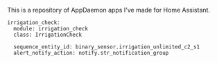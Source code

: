 This is a repository of AppDaemon apps I've made for Home Assistant.

```
irrigation_check:
  module: irrigation_check
  class: IrrigationCheck

  sequence_entity_id: binary_sensor.irrigation_unlimited_c2_s1
  alert_notify_action: notify.str_notification_group
```
